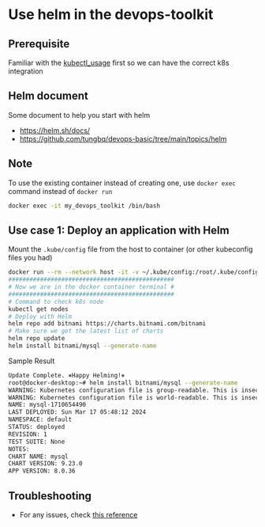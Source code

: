 # Use helm in the devops-toolkit

## Prerequisite

Familiar with the [kubectl_usage](./kubectl_usage.md) first so we can have the correct k8s integration

## Helm document

Some document to help you start with helm

- <https://helm.sh/docs/>
- <https://github.com/tungbq/devops-basic/tree/main/topics/helm>

## Note

To use the existing container instead of creating one, use `docker exec` command instead of `docker run`

```bash
docker exec -it my_devops_toolkit /bin/bash
```

## Use case 1: Deploy an application with Helm

Mount the `.kube/config` file from the host to container (or other kubeconfig files you had)

```bash
docker run --rm --network host -it -v ~/.kube/config:/root/.kube/config tungbq/devops-toolkit:latest
###############################################
# Now we are in the docker container terminal #
###############################################
# Command to check k8s node
kubectl get nodes
# Deploy with Helm
helm repo add bitnami https://charts.bitnami.com/bitnami
# Make sure we get the latest list of charts
helm repo update
helm install bitnami/mysql --generate-name
```

Sample Result

```bash
Update Complete. ⎈Happy Helming!⎈
root@docker-desktop:~# helm install bitnami/mysql --generate-name
WARNING: Kubernetes configuration file is group-readable. This is insecure. Location: /root/.kube/config
WARNING: Kubernetes configuration file is world-readable. This is insecure. Location: /root/.kube/config
NAME: mysql-1710654490
LAST DEPLOYED: Sun Mar 17 05:48:12 2024
NAMESPACE: default
STATUS: deployed
REVISION: 1
TEST SUITE: None
NOTES:
CHART NAME: mysql
CHART VERSION: 9.23.0
APP VERSION: 8.0.36
```

## Troubleshooting

- For any issues, check [this reference](../troubleshooting/TROUBLESHOOTING.md)
